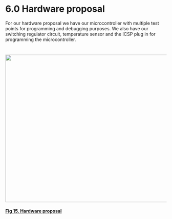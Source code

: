
# **6.0 Hardware proposal**

For our hardware proposal we have our microcontroller with multiple test
points for programming and debugging purposes. We also have our
switching regulator circuit, temperature sensor and the ICSP plug in for
programming the microcontroller.

# <img src="media/image24.png" style="width:6.5in;height:4.79251in" />

**<u>Fig 15. Hardware proposal</u>**
